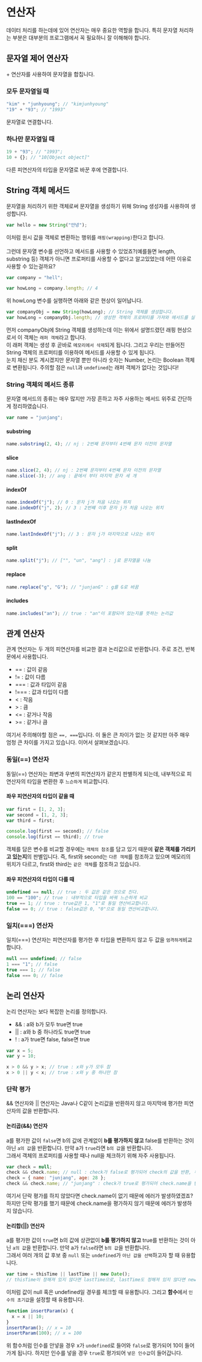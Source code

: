 # 연산자

데이터 처리를 하는데에 있어 연산자는 매우 중요한 역할을 합니다. 특히 문자열 처리하는 부분은 대부분의 프로그램에서 꼭 필요하니 잘 이해해야 합니다.

## 문자열 제어 연산자

\+ 연산자를 사용하여 문자열을 합칩니다.

### 모두 문자열일 때

```js
"kim" + "junhyoung"; // "kimjunhyoung"
"19" + "93"; // "1993"
```

문자열로 연결합니다.

### 하나만 문자열일 때

```js
19 + "93"; // "1993";
10 + {}; // "10[Object object]"
```

다른 피연산자의 타입을 문자열로 바꾼 후에 연결합니다.

## String 객체 메서드

문자열을 처리하기 위한 객체로써 문자열을 생성하기 위해 String 생성자를 사용하여 생성합니다.

```js
var hello = new String("안녕");
```

이처럼 원시 값을 객체로 변환하는 행위를 `래핑(wrapping)`한다고 합니다.<br/><br/>
그런데 문자열 변수를 선언하고 메서드를 사용할 수 있었죠?(예를들면 length, substring 등) 객체가 아니면 프로퍼티를 사용할 수 없다고 알고있었는데 어떤 이유로 사용할 수 있는걸까요?<br/>

```js
var company = "hell";

var howLong = company.length; // 4
```

위 howLong 변수를 실행하면 아래와 같은 현상이 일어납니다.

```js
var companyObj = new String(howLong); // String 객체를 생성합니다.
var howLong = companyObj.length; // 생성한 객체의 프로퍼티를 가져와 메서드를 실행합니다.
```

먼저 companyObj에 String 객체를 생성하는데 이는 위에서 설명드렸던 래핑 현상으로서 이 객체는 `래퍼 객체`라고 합니다.<br/>
이 래퍼 객체는 생성 후 곧바로 `메모리에서 삭제`되게 됩니다. 그리고 우리는 만들어진 String 객체의 프로퍼티를 이용하여 메서드를 사용할 수 있게 됩니다.<br/>
눈치 채신 분도 계시겠지만 문자열 뿐만 아니라 숫자는 Number, 논리는 Boolean 객체로 변환됩니다. 주의할 점은 `null`과 `undefined`는 래퍼 객체가 없다는 것입니다!

### String 객체의 메서드 종류

문자열 메서드의 종류는 매우 많지만 가장 흔하고 자주 사용하는 메서드 위주로 간단하게 정리하였습니다.

```js
var name = "junjang";
```

#### substring

```js
name.substring(2, 4); // nj : 2번째 문자부터 4번째 문자 이전의 문자열
```

#### slice

```js
name.slice(2, 4); // nj : 2번째 문자부터 4번째 문자 이전의 문자열
name.slice(-3); // ang : 끝에서 부터 마지막 문자 세 개
```

#### indexOf

```js
name.indexOf("j"); // 0 : 문자 j가 처음 나오는 위치
name.indexOf("j", 2); // 3 : 2번쨰 이후 문자 j가 처음 나오는 위치
```

#### lastIndexOf

```js
name.lastIndexOf("j"); // 3 : 문자 j가 마지막으로 나오는 위치
```

#### split

```js
name.split("j"); // ["", "un", "ang"] : j로 문자열을 나눔
```

#### replace

```js
name.replace("g", "G"); // "junjanG" : g를 G로 바꿈
```

#### includes

```js
name.includes("an"); // true : "an"이 포함되어 있는지를 뜻하는 논리값
```

## 관계 연산자

관계 연산자는 두 개의 피연산자를 비교한 결과 논리값으로 반환합니다. 주로 조건, 반복문에서 사용합니다.

- == : 값이 같음
- != : 값이 다름
- === : 값과 타입이 같음
- !=== : 값과 타입이 다름
- < : 작음
- \> : 큼
- <= : 같거나 작음
- \>= : 같거나 큼

여기서 주의해야할 점은 `==, ===`입니다. 이 둘은 큰 차이가 없는 것 같지만 아주 매우 엄청 큰 차이를 가지고 있습니다. 이어서 살펴보겠습니다.

### 동일(==) 연산자

동일(==) 연산자는 좌변과 우변의 피연산자가 같은지 판별하게 되는데, 내부적으로 피연산자의 타입을 변환한 후 `느슨하게` 비교합니다.

#### 좌우 피연산자의 타입이 같을 때

```js
var first = [1, 2, 3];
var second = [1, 2, 3];
var third = first;

console.log(first == second); // false
console.log(first == third); // true
```

객체를 담은 변수를 비교할 경우에는 `객체의 참조`를 담고 있기 때문에 **같은 객체를 가리키고 있는지**의 판별입니다. 즉, first와 second는 `다른 객체`를 참조하고 있으며 메모리의 위치가 다르고, first와 third는 `같은 객체`를 참조하고 있습니다.<br/>

#### 좌우 피연산자의 타입이 다를 때

```js
undefined == null; // true : 두 값은 같은 것으로 친다.
100 == "100"; // true : 내부적으로 타입을 바꿔 느슨하게 비교
true == 1; // true : true값은 1, "1"로 동일 연산비교합니다.
false == 0; // true : false값은 0, "0"으로 동일 연산비교합니다.
```

### 일치(===) 연산자

일치(===) 연산자는 피연산자를 평가한 후 타입을 변환하지 않고 두 값을 `엄격하게`비교합니다.

```js
null === undefined; // false
1 === "1"; // false
true === 1; // false
false === 0; // false
```

## 논리 연산자

논리 연산자는 보다 복잡한 논리를 정의합니다.

- && : a와 b가 모두 true면 true
- || : a와 b 중 하나라도 true면 true
- ! : a가 true면 false, false면 true

```js
var x = 5;
var y = 10;

x > 0 && y > x; // true : x와 y가 모두 참
x > 0 || y < x; // true : x와 y 중 하나만 참
```

### 단락 평가

&& 연산자와 || 연산자는 Java나 C같이 논리값을 반환하지 않고 마지막에 평가한 피연산자의 값을 반환합니다.

#### 논리곱(&&) 연산자

a를 평가한 값이 `false`면 b의 값에 관계없이 **b를 평가하지 않고** false를 반환하는 것이 아닌 `a의 값`을 반환합니다. 만약 a가 `true`라면 `b의 값`을 반환합니다.<br/>
그래서 객체의 프로퍼티를 사용할 때나 null을 체크하기 위해 자주 사용됩니다.

```js
var check = null;
check && check.name; // null : check가 false로 평가되어 check의 값을 반환, 우변은 평가하지 않음
check = { name: "junjang", age: 28 };
check && check.name; // "junjang" : check가 true로 평가되어 check.name을 반환함
```

여기서 단락 평가를 하지 않았다면 check.name이 없기 때문에 에러가 발생하였겠죠? 하지만 단락 평가를 했기 때문에 check.name을 평가하지 않기 때문에 에러가 발생하지 않습니다.

#### 논리합(||) 연산자

a를 평가한 값이 `true`면 b의 값에 상관없이 **b를 평가하지 않고** true를 반환하는 것이 아닌 `a의 값`을 반환합니다. 만약 a가 `false`라면 `b의 값`을 반환합니다.<br/>
그래서 여러 개의 값 후보 중 `null` 또는 `undefined`가 `아닌 값을 선택`하고자 할 때 유용합니다.

```js
var time = thisTime || lastTime || new Date();
// thisTime이 정해져 있지 않다면 lastTime으로, lastTime도 정해져 있지 않다면 new Date()를 사용합니다.
```

이처럼 값이 null 혹은 undefined일 경우를 체크할 때 유용합니다. 그리고 **함수**에서 `인수의 초기값`을 설정할 때 유용합니다.

```js
function insertParam(x) {
  x = x || 10;
}
insertParam(); // x = 10
insertParam(100); // x = 100
```

위 함수처럼 인수를 안넣을 경우 x가 `undefined`로 들어와 `false`로 평가되어 10이 들어가게 됩니다. 하지만 인수를 넣을 경우 `true`로 평가되어 `넣은 인수값`이 들어갑니다.
